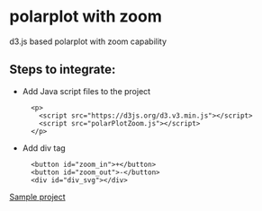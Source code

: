 # polarplot with zoom
d3.js based polarplot with zoom capability

## Steps to integrate:
* Add Java script files to the project

        <p>
          <script src="https://d3js.org/d3.v3.min.js"></script>
          <script src="polarPlotZoom.js"></script>
        </p>

* Add div tag

        <button id="zoom_in">+</button>
        <button id="zoom_out">-</button>
        <div id="div_svg"></div>

[Sample project](https://codepen.io/bsrvasulu/pen/rrddbZ)
